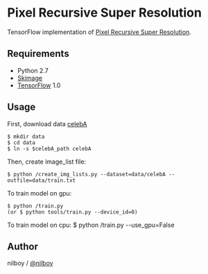 # Pixel Recursive Super Resolution

TensorFlow implementation of [Pixel Recursive Super Resolution](https://arxiv.org/abs/1702.00783). 

## Requirements

- Python 2.7
- [Skimage](http://scikit-image.org/)
- [TensorFlow](https://www.tensorflow.org/) 1.0


## Usage

First, download data [celebA](http://mmlab.ie.cuhk.edu.hk/projects/CelebA.html)

    $ mkdir data
	$ cd data
	$ ln -s $celebA_path celebA

Then, create image_list file:

	$ python /create_img_lists.py --dataset=data/celebA --outfile=data/train.txt

To train model on gpu:

	$ python /train.py
	(or $ python tools/train.py --device_id=0)

To train model on cpu:
	$ python /train.py --use_gpu=False

## Author

nilboy / [@nilboy](https://github.com/nilboy)